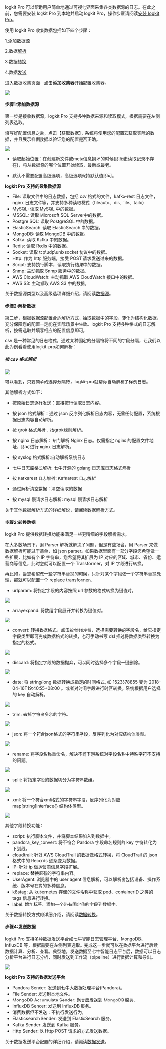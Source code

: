 logkit Pro 可以帮助用户简单地通过可视化界面采集各类数据源的日志。在此之前，您需要安装 logkit Pro 到本地并启动 logkit Pro，操作步骤请阅读[安装 logkit Pro](/insight/manual/4682/logkit-pro-install)。

使用 logkit Pro 收集数据包括如下四个步骤：

1.添加[数据源](/insight/manual/4750/logkit-pro-readers)

2.数据[解析](/insight/manual/4755/parsers)

3.数据[转换](/insight/manual/4767/transformers)

4.数据[发送](/insight/manual/4782/senders)

进入数据收集页面，点击**添加收集器**开始配置收集器。

![](https://pandora-kibana.qiniu.com/quickstart/logkit_collect.png)

#### **步骤1:添加数据源**

第一步是接收数据源，logkit Pro 支持多种数据来源和读取模式，根据需要在左侧列表选取。

填写好配置信息之后，点击【获取数据】，系统将使用您的配置去获取实际的数据，并且展示样例数据以验证您的配置是否正确。

![](https://pandora-kibana.qiniu.com/logkitPro/step1.png)

* 读取起始位置：在创建新文件或meta信息损坏的时候(即历史读取记录不存在)，将从数据源的哪个位置开始读取，最新或最老。

* 默认不需要配置高级选项，高级选项保持默认值即可。

**logkit Pro 支持的采集数据源**

* File: 读取文件中的日志数据，包括 csv 格式的文件，kafka-rest 日志文件， nginx 日志文件等，并支持多种读取模式（fileauto、dir、file、tailx）
* MySQL: 读取 MySQL 中的数据。
* MSSQL: 读取 Microsoft SQL Server中的数据。
* Postgre SQL: 读取 PostgreSQL 中的数据。
* ElasticSearch: 读取 ElasticSearch 中的数据。
* MongoDB: 读取 MongoDB 中的数据。
* Kafka: 读取 Kafka 中的数据。
* Redis: 读取 Redis 中的数据。
* Socket: 读取 tcp\udp\unixsocket 协议中的数据。
* Http: 作为 http 服务端，接受 POST 请求发送过来的数据。
* Script: 支持执行脚本，读取执行结果中的数据。
* Snmp: 主动抓取 Snmp 服务中的数据。
* AWS CloudWatch: 主动抓取 AWS CloudWatch 接口中的数据。
* AWS S3: 主动抓取 AWS S3 中的数据。


关于数据源类型以及高级选项详细介绍，请阅读[数据源](/insight/manual/4750/logkit-pro-readers)。

#### **步骤2:解析数据**

第二步，根据数据源配置合适解析方式，抽取数据中的字段，转化为结构化数据，充分保障您的配置一定能在实际场景中生效。logkit Pro 支持多种格式的日志解析，按需选取并填写相应的配置信息即可。

csv 是一种常见的日志格式，通过某种固定的分隔符将不同的字段分隔，让我们以此为例看看使用logkit-pro如何解析：

##### **按 csv 格式解析**

![](https://odum9helk.qnssl.com/FlgLKJ_W_KXoI5GlwgoojlpaAakL)

可以看到，只要简单的选择分隔符，logkit-pro就帮你自动解析了样例日志。


其他解析方式如下：

* 按原始日志逐行发送：直接按行读取日志内容。

* 按 json 格式解析：通过 json 反序列化解析日志内容，无需任何配置，系统根据日志内容自动解析。

* 按 grok 格式解析：按grok规则解析。

* 按 nginx 日志解析：专门解析 Nginx 日志。仅需指定 nginx 的配置文件地址，即可进行 nginx 日志解析。

* 按 syslog 格式解析:自动解析系统日志

* 七牛日志库格式解析: 七牛开源的 golang 日志库日志格式解析

* 按 kafkarest 日志解析: Kafkarest 日志解析

* 通过解析清空数据：清空读取的数据

* 按 mysql 慢请求日志解析: mysql 慢请求日志解析

关于其他数据解析方式的详细解说，请阅读[数据解析方式](/insight/manual/4755/parsers)。

#### **步骤3:转换数据**

logkit Pro 提供数据转换功能来满足一些更精细的字段解析需求。

在大多数场景下，用 Parser 解析就解决了问题，但是有些场合，用 Parser 来做数据解析可能过于简单，如 json parser。如果数据里面有一部分字段您希望做一些扩展，比如有个 IP 字符串，您希望将其扩展为 IP 对应的区域、城市、省份、运营商等信息，此时您就可以配置一个 Transformer，对 IP 字段进行转换。

再比如，当您希望做一些字符串替换的时候，只针对某个字段做一个字符串替换处理，那就可以配置一个 replace transformer。

* urlparam: 将指定字段的内容按照 url 参数的格式转换为键值对。

![](https://pandora-kibana.qiniu.com/urlparam.png)

* arrayexpand: 将数组字段展开并转换为键值对。

![](https://pandora-kibana.qiniu.com/arrayexpand.png)

* convert: 转换数据格式。点击`新增转化字段`，选择需要转换的字段名，给它指定字段类型即可完成数据格式的转换，也可手动书写 dsl 描述将数据类型转换为指定的格式。

![](https://pandora-kibana.qiniu.com/convert1.png)

* discard: 将指定字段的数据抛弃，可以同时选择多个字段一键删除。

![](https://pandora-kibana.qiniu.com/discard.png)

* date: 将 string/long 数据转换成指定的时间格式, 如 1523878855 变为 2018-04-16T19:40:55+08:00
。或者对时间字段进行时区转换。系统根据用户选择的 key 自动解析。   

![](https://pandora-kibana.qiniu.com/datetransformer.png)

* trim: 去掉字符串多余的字符。

![](https://pandora-kibana.qiniu.com/trim.png)

* json: 将一个符合json格式的字符串字段，反序列化为对应结构体类型。

![](https://pandora-kibana.qiniu.com/json_transformer.png)

* rename: 将字段名称重命名，解决不同下游系统对字段名称中特殊字符不支持的问题。 

 ![](https://pandora-kibana.qiniu.com/rename2.png)
 
* split: 将指定字段的数据切分为字符串数组。

![](https://pandora-kibana.qiniu.com/split.png)

* xml: 将一个符合xml格式的字符串字段，反序列化为对应 map[string]interface{} 结构体类型。

![](https://pandora-kibana.qiniu.com/xml.png)

其他字段转换功能：

* script: 执行脚本文件，并将脚本结果加入到数据中。
* pandora_key_convert: 将不符合 Pandora 字段命名规则的 key 字符转化为下划线。
* cloudtrail: 针对 AWS CloudTrail 的数据做格式转换，将 CloudTrail 的 json 格式中的 Records 逐条变为数据。
* IP: 针对 ip 做运营商信息字段扩展。
* replace: 替换原有的字符串内容。
* UserAgent: 浏览器中的 user agent 信息解析，可以解析出包括设备、操作系统、版本号在内的多种信息。
* k8stag: 从 kubernetes 存储的文件名称中获取 pod、containerID 之类的 tags 信息进行转换。
* label: 增加标签，添加一个带有固定值的字段到数据中。

关于数据转换方式的详细介绍，请阅读[数据转换](/insight/manual/4767/transformers)。

#### **步骤4:发送数据**

logkit Pro 支持多种数据发送平台如七牛智能日志管理平台、MongoDB、InfluxDB 等，根据需要在左侧列表选取。完成这一步就可以在数据平台进行后续数据计算、分析、查看。典型地，发送数据至七牛智能日志平台后，数据可以日志分析平台进行日志分析，同时发送到工作流（pipeline）进行数据计算和导出。

![](https://pandora-kibana.qiniu.com/SEND2.png)

**logkit Pro 支持的数据发送平台**

* Pandora Sender: 发送到七牛大数据处理平台(Pandora)。
* File Sender: 发送到本地文件。
* MongoDB Accumulate Sender: 聚合后发送到 MongoDB 服务。
* InfluxDB Sender: 发送到 InfluxDB 服务。
* 消费数据但不发送：不执行发送行为。
* Elasticsearch Sender: 发送到 ElasticSearch 服务。
* Kafka Sender: 发送到 Kafka 服务。
* Http Sender: 以 Http POST 请求的方式发送数据。

关于数据发送平台配置的详细介绍，请阅读[数据发送](/insight/manual/4782/senders)。